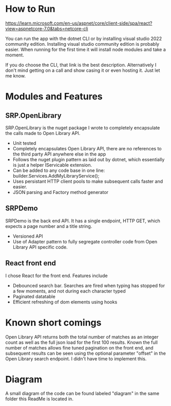 # How to Run #

https://learn.microsoft.com/en-us/aspnet/core/client-side/spa/react?view=aspnetcore-7.0&tabs=netcore-cli

You can run the app with the dotnet CLI or by installing visual studio 2022 community edition. Installing visual studio community edition is probably easier. When running for the first time it will install node modules and take a moment.

If you do choose the CLI, that link is the best description. Alternatively I don't mind getting on a call and show casing it or even hosting it. Just let me know.



# Modules and Features #

## SRP.OpenLibrary ##

SRP.OpenLibrary is the nuget package I wrote to completely encapsulate the calls made to Open Library API.
- Unit tested
- Completely encapsulates Open Library API, there are no references to the third party API anywhere else in the app
- Follows the nuget plugin pattern as laid out by dotnet, which essentially is just a helper IServicable extension. 
- Can be added to any code base in one line: builder.Services.AddMyLibraryService();
- Uses persistant HTTP client pools to make subsequent calls faster and easier.
- JSON parsing and Factory method generator

## SRPDemo ##

SRPDemo is the back end API. It has a single endpoint, HTTP GET, which expects a page number and a title string.
- Versioned API
- Use of Adapter pattern to fully segregate controller code from Open Library API specific code.

## React front end ##

I chose React for the front end. Features include
- Debounced search bar. Searches are fired when typing has stopped for a few moments, and not during each character typed
- Paginated datatable
- Efficient refreshing of dom elements using hooks


# Known short comings #

Open Library API returns both the total number of matches as an integer count as well as the full json load for the first 100 results.
Known the full number of matches allows fine tuned pagination on the front end, and subsequent results can be seen using the optional parameter "offset" in the Open Library search endpoint.
I didn't have time to implement this.


# Diagram #

A small diagram of the code can be found labeled "diagram" in the same folder this ReadMe is located in.
